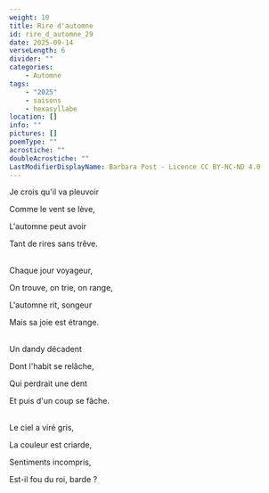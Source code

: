 ```yaml
---
weight: 10
title: Rire d'automne
id: rire_d_automne_29
date: 2025-09-14
verseLength: 6
divider: ""
categories:
    - Automne
tags:
    - "2025"
    - saisons
    - hexasyllabe
location: []
info: ""
pictures: []
poemType: ""
acrostiche: ""
doubleAcrostiche: ""
LastModifierDisplayName: Barbara Post - Licence CC BY-NC-ND 4.0
---
```

Je crois qu'il va pleuvoir

Comme le vent se lève,

L'automne peut avoir

Tant de rires sans trêve.

 \
Chaque jour voyageur,

On trouve, on trie, on range,

L'automne rit, songeur

Mais sa joie est étrange.

 \
Un dandy décadent

Dont l'habit se relâche,

Qui perdrait une dent

Et puis d'un coup se fâche.

 \
Le ciel a viré gris,

La couleur est criarde,

Sentiments incompris,

Est-il fou du roi, barde ?
